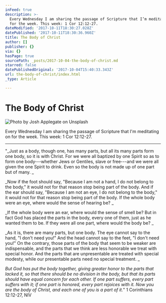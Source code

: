 ```yaml
---
inFeed: true
description: >-
  Every Wednesday I am sharing the passage of Scripture that I’m meditating on
  for the week. This week: 1 Cor 12:12-27.
dateModified: '2017-10-11T18:30:27.028Z'
datePublished: '2017-10-11T18:30:36.960Z'
title: The Body of Christ
author: []
publisher: {}
via: {}
hasPage: true
sourcePath: _posts/2017-10-04-the-body-of-christ.md
starred: false
datePublishedOriginal: '2017-10-04T15:40:33.343Z'
url: the-body-of-christ/index.html
_type: Article

---
```

# The Body of Christ
![Photo by Josh Applegate on Unsplash](https://the-grid-user-content.s3-us-west-2.amazonaws.com/136ca696-9563-44c9-aa5a-ff1c42269169.jpg)

Every Wednesday I am sharing the passage of Scripture that I'm meditating on for the week. This week: 1 Cor 12:12-27\.

---

"_Just as a body, though one, has many parts, but all its many parts form one body, so it is with Christ. For we were all baptized by one Spirit so as to form one body---whether Jews or Gentiles, slave or free---and we were all given the one Spirit to drink. Even so the body is not made up of one part but of many. _

_Now if the foot should say, "Because I am not a hand, I do not belong to the body," it would not for that reason stop being part of the body. And if the ear should say, "Because I am not an eye, I do not belong to the body," it would not for that reason stop being part of the body. If the whole body were an eye, where would the sense of hearing be? _

_If the whole body were an ear, where would the sense of smell be? But in fact God has placed the parts in the body, every one of them, just as he wanted them to be. If they were all one part, where would the body be? _

_As it is, there are many parts, but one body. The eye cannot say to the hand, "I don't need you!" And the head cannot say to the feet, "I don't need you!" On the contrary, those parts of the body that seem to be weaker are indispensable, and the parts that we think are less honorable we treat with special honor. And the parts that are unpresentable are treated with special modesty, while our presentable parts need no special treatment. _

_But God has put the body together, giving greater honor to the parts that lacked it, so that there should be no division in the body, but that its parts should have equal concern for each other. If one part suffers, every part suffers with it; if one part is honored, every part rejoices with it. Now you are the body of Christ, and each one of you is a part of it._"
1 Corinthians 12:12-27, NIV